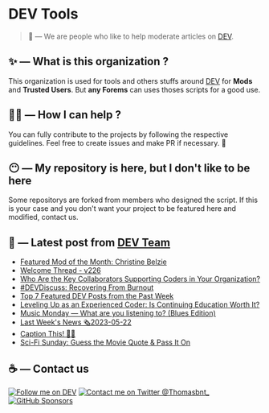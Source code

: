 # DEV Tools

> 🔧 — We are people who like to help moderate articles on [DEV](https://dev.to).

## ✨ — What is this organization ?

This organization is used for tools and others stuffs around [DEV](https://dev.to) for **Mods** and **Trusted Users**. But __any Forems__ can uses thoses scripts for a good use.


## 💪🏼 — How I can help ?

You can fully contribute to the projects by following the respective guidelines. Feel free to create issues and make PR if necessary. 🎉

## 😶 — My repository is here, but I don't like to be here

Some repositorys are forked from members who designed the script. If this is your case and you don't want your project to be featured here and modified, contact us.

## 📝 — Latest post from [DEV Team](https://dev.to/devteam)

<!-- BLOG-POST-LIST:START -->
- [Featured Mod of the Month: Christine Belzie](https://dev.to/devteam/featured-mod-of-the-month-christine-belzie-p09)
- [Welcome Thread - v226](https://dev.to/devteam/welcome-thread-v226-126e)
- [Who Are the Key Collaborators Supporting Coders in Your Organization?](https://dev.to/devteam/who-are-the-key-collaborators-supporting-coders-in-your-organization-228)
- [#DEVDiscuss: Recovering From Burnout](https://dev.to/devteam/devdiscuss-recovering-from-burnout-1k2j)
- [Top 7 Featured DEV Posts from the Past Week](https://dev.to/devteam/top-7-featured-dev-posts-from-the-past-week-jod)
- [Leveling Up as an Experienced Coder: Is Continuing Education Worth It?](https://dev.to/devteam/leveling-up-as-an-experienced-coder-is-continuing-education-worth-it-4kgp)
- [Music Monday — What are you listening to? &lpar;Blues Edition&rpar;](https://dev.to/devteam/music-monday-what-are-you-listening-to-blues-edition-1djk)
- [Last Week&#39;s News 🗞️2023-05-22](https://dev.to/devteam/last-weeks-news-464m)
- [Caption This! 🤔💭](https://dev.to/devteam/caption-this-288c)
- [Sci-Fi Sunday: Guess the Movie Quote &amp; Pass It On](https://dev.to/devteam/sci-fi-sunday-guess-the-movie-quote-pass-it-on-50d)
<!-- BLOG-POST-LIST:END -->


## ☕ — Contact us

[![Follow me on DEV](https://img.shields.io/badge/dev.to-%2308090A.svg?&style=for-the-badge&logo=dev.to&logoColor=white&alt=devto)](https://dev.to/thomasbnt)
[![Contact me on Twitter @Thomasbnt_](https://img.shields.io/badge/Contact%20me%20on%20Twitter-%231DA1F2.svg?&style=for-the-badge&logo=twitter&logoColor=white&alt=twitter)](https://twitter.com/messages/1142357270-1142357270?text=Hello,%20I%20contact%20you%20from%20devtotools%20&recipient_id=1142357270) [![GitHub Sponsors](https://img.shields.io/badge/Sponsor%20me-%23EA54AE.svg?&style=for-the-badge&logo=github-sponsors&logoColor=white)](https://github.com/sponsors/thomasbnt)


